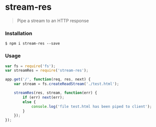 # stream-res

> Pipe a stream to an HTTP response

### Installation

```
$ npm i stream-res --save
```

### Usage

```js
var fs = require('fs');
var streamRes = require('stream-res');

app.get('/', function(req, res, next) {
    var stream = fs.createReadStream('./test.html');

    streamRes(res, stream, function(err) {
        if (err) next(err);
        else {
            console.log('file test.html has been piped to client');
        }
    });
});
```
